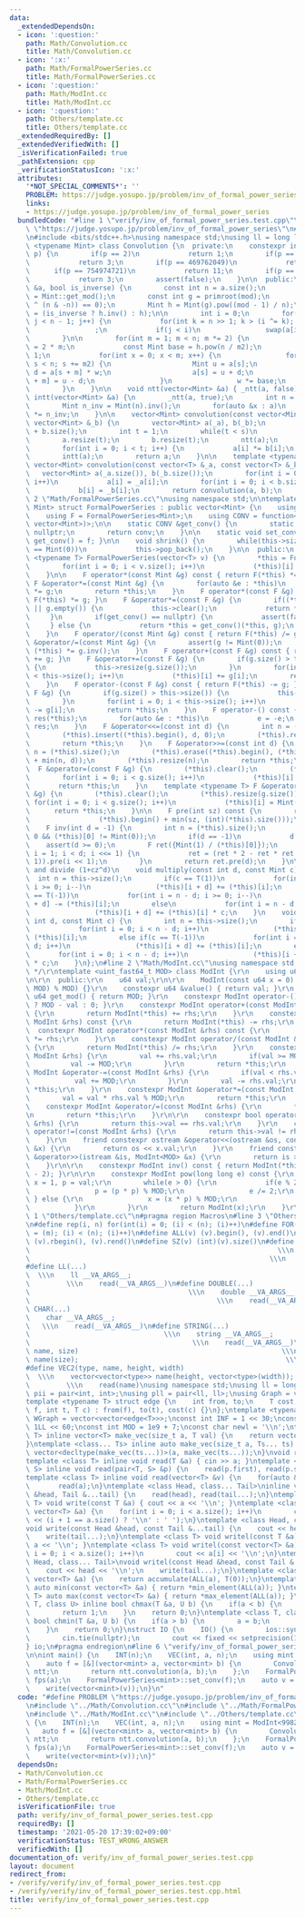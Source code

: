 ```yaml
---
data:
  _extendedDependsOn:
  - icon: ':question:'
    path: Math/Convolution.cc
    title: Math/Convolution.cc
  - icon: ':x:'
    path: Math/FormalPowerSeries.cc
    title: Math/FormalPowerSeries.cc
  - icon: ':question:'
    path: Math/ModInt.cc
    title: Math/ModInt.cc
  - icon: ':question:'
    path: Others/template.cc
    title: Others/template.cc
  _extendedRequiredBy: []
  _extendedVerifiedWith: []
  _isVerificationFailed: true
  _pathExtension: cpp
  _verificationStatusIcon: ':x:'
  attributes:
    '*NOT_SPECIAL_COMMENTS*': ''
    PROBLEM: https://judge.yosupo.jp/problem/inv_of_formal_power_series
    links:
    - https://judge.yosupo.jp/problem/inv_of_formal_power_series
  bundledCode: "#line 1 \"verify/inv_of_formal_power_series.test.cpp\"\n#define PROBLEM\
    \ \"https://judge.yosupo.jp/problem/inv_of_formal_power_series\"\n#line 1 \"Math/Convolution.cc\"\
    \n#include <bits/stdc++.h>\nusing namespace std;\nusing ll = long long;\n\ntemplate\
    \ <typename Mint> class Convolution {\n  private:\n    constexpr int primroot(int\
    \ p) {\n        if(p == 2)\n            return 1;\n        if(p == 167772161)\n\
    \            return 3;\n        if(p == 469762049)\n            return 3;\n  \
    \      if(p == 754974721)\n            return 11;\n        if(p == 998244353)\n\
    \            return 3;\n        assert(false);\n    }\n\n  public:\n    void _ntt(vector<Mint>\
    \ &a, bool is_inverse) {\n        const int n = a.size();\n        const int mod\
    \ = Mint::get_mod();\n        const int g = primroot(mod);\n        assert((n\
    \ ^ (n & -n)) == 0);\n        Mint h = Mint(g).pow((mod - 1) / n);\n        h\
    \ = (is_inverse ? h.inv() : h);\n\n        int i = 0;\n        for(int j = 1;\
    \ j < n - 1; j++) {\n            for(int k = n >> 1; k > (i ^= k); k >>= 1)\n\
    \                ;\n            if(j < i)\n                swap(a[i], a[j]);\n\
    \        }\n\n        for(int m = 1; m < n; m *= 2) {\n            const int m2\
    \ = 2 * m;\n            const Mint base = h.pow(n / m2);\n            Mint w =\
    \ 1;\n            for(int x = 0; x < m; x++) {\n                for(int s = x;\
    \ s < n; s += m2) {\n                    Mint u = a[s];\n                    Mint\
    \ d = a[s + m] * w;\n                    a[s] = u + d;\n                    a[s\
    \ + m] = u - d;\n                }\n                w *= base;\n            }\n\
    \        }\n    }\n\n    void ntt(vector<Mint> &a) { _ntt(a, false); }\n    void\
    \ intt(vector<Mint> &a) {\n        _ntt(a, true);\n        int n = a.size();\n\
    \        Mint n_inv = Mint(n).inv();\n        for(auto &x : a)\n            x\
    \ *= n_inv;\n    }\n\n    vector<Mint> convolution(const vector<Mint> &_a, const\
    \ vector<Mint> &_b) {\n        vector<Mint> a(_a), b(_b);\n        int s = a.size()\
    \ + b.size();\n        int t = 1;\n        while(t < s)\n            t *= 2;\n\
    \        a.resize(t);\n        b.resize(t);\n        ntt(a);\n        ntt(b);\n\
    \        for(int i = 0; i < t; i++) {\n            a[i] *= b[i];\n        }\n\
    \        intt(a);\n        return a;\n    }\n\n    template <typename T>\n   \
    \ vector<Mint> convolution(const vector<T> &_a, const vector<T> &_b) {\n     \
    \   vector<Mint> a(_a.size()), b(_b.size());\n        for(int i = 0; i < a.size();\
    \ i++)\n            a[i] = _a[i];\n        for(int i = 0; i < b.size(); i++)\n\
    \            b[i] = _b[i];\n        return convolution(a, b);\n    }\n};\n#line\
    \ 2 \"Math/FormalPowerSeries.cc\"\nusing namespace std;\n\ntemplate <typename\
    \ Mint> struct FormalPowerSeries : public vector<Mint> {\n    using vector<Mint>::vector;\n\
    \    using F = FormalPowerSeries<Mint>;\n    using CONV = function<vector<Mint>(vector<Mint>,\
    \ vector<Mint>)>;\n\n    static CONV &get_conv() {\n        static CONV conv =\
    \ nullptr;\n        return conv;\n    }\n\n    static void set_conv(CONV f) {\
    \ get_conv() = f; }\n\n    void shrink() {\n        while(this->size() && this->back()\
    \ == Mint(0))\n            this->pop_back();\n    }\n\n  public:\n    template\
    \ <typename T> FormalPowerSeries(vector<T> v) {\n        *this = FormalPowerSeries(v.size());\n\
    \        for(int i = 0; i < v.size(); i++)\n            (*this)[i] = Mint(v[i]);\n\
    \    }\n\n    F operator*(const Mint &g) const { return F(*this) *= g; }\n   \
    \ F &operator*=(const Mint &g) {\n        for(auto &e : *this)\n            e\
    \ *= g;\n        return *this;\n    }\n    F operator*(const F &g) const { return\
    \ F(*this) *= g; }\n    F &operator*=(const F &g) {\n        if((*this).empty()\
    \ || g.empty()) {\n            this->clear();\n            return *this;\n   \
    \     }\n        if(get_conv() == nullptr) {\n            assert(false);\n   \
    \     } else {\n            return *this = get_conv()(*this, g);\n        }\n\
    \    }\n    F operator/(const Mint &g) const { return F(*this) /= g; }\n    F\
    \ &operator/=(const Mint &g) {\n        assert(g != Mint(0));\n        return\
    \ (*this) *= g.inv();\n    }\n    F operator+(const F &g) const { return F(*this)\
    \ += g; }\n    F &operator+=(const F &g) {\n        if(g.size() > this->size())\
    \ {\n            this->resize(g.size());\n        }\n        for(int i = 0; i\
    \ < this->size(); i++)\n            (*this)[i] += g[i];\n        return *this;\n\
    \    }\n    F operator-(const F &g) const { return F(*this) -= g; }\n    F &operator-=(const\
    \ F &g) {\n        if(g.size() > this->size()) {\n            this->resize(g.size());\n\
    \        }\n        for(int i = 0; i < this->size(); i++)\n            (*this)[i]\
    \ -= g[i];\n        return *this;\n    }\n    F operator-() const {\n        F\
    \ res(*this);\n        for(auto &e : *this)\n            e = -e;\n        return\
    \ res;\n    }\n    F &operator<<=(const int d) {\n        int n = (*this).size();\n\
    \        (*this).insert((*this).begin(), d, 0);\n        (*this).resize(n);\n\
    \        return *this;\n    }\n    F &operator>>=(const int d) {\n        int\
    \ n = (*this).size();\n        (*this).erase((*this).begin(), (*this).begin()\
    \ + min(n, d));\n        (*this).resize(n);\n        return *this;\n    }\n  \
    \  F &operator=(const F &g) {\n        (*this).clear();\n        (*this).resize(g.size());\n\
    \        for(int i = 0; i < g.size(); i++)\n            (*this)[i] = g[i];\n \
    \       return *this;\n    }\n    template <typename T> F &operator=(const vector<T>\
    \ &g) {\n        (*this).clear();\n        (*this).resize(g.size());\n       \
    \ for(int i = 0; i < g.size(); i++)\n            (*this)[i] = Mint(g[i]);\n  \
    \      return *this;\n    }\n\n    F pre(int sz) const {\n        return F((*this).begin(),\n\
    \                 (*this).begin() + min(sz, (int)(*this).size()));\n    }\n\n\
    \    F inv(int d = -1) {\n        int n = (*this).size();\n        assert(n !=\
    \ 0 && (*this)[0] != Mint(0));\n        if(d == -1)\n            d = n;\n    \
    \    assert(d >= 0);\n        F ret({Mint(1) / (*this)[0]});\n        for(int\
    \ i = 1; i < d; i <<= 1) {\n            ret = (ret * 2 - ret * ret * pre(i <<\
    \ 1)).pre(i << 1);\n        }\n        return ret.pre(d);\n    }\n\n    // multiply\
    \ and divide (1+cz^d)\n    void multiply(const int d, const Mint c) {\n      \
    \  int n = this->size();\n        if(c == T(1))\n            for(int i = n - d;\
    \ i >= 0; i--)\n                (*this)[i + d] += (*this)[i];\n        else if(c\
    \ == T(-1))\n            for(int i = n - d; i >= 0; i--)\n                (*this)[i\
    \ + d] -= (*this)[i];\n        else\n            for(int i = n - d; i >= 0; i--)\n\
    \                (*this)[i + d] += (*this)[i] * c;\n    }\n    void divide(const\
    \ int d, const Mint c) {\n        int n = this->size();\n        if(c == T(1))\n\
    \            for(int i = 0; i < n - d; i++)\n                (*this)[i + d] -=\
    \ (*this)[i];\n        else if(c == T(-1))\n            for(int i = 0; i < n -\
    \ d; i++)\n                (*this)[i + d] += (*this)[i];\n        else\n     \
    \       for(int i = 0; i < n - d; i++)\n                (*this)[i + d] -= (*this)[i]\
    \ * c;\n    }\n};\n#line 2 \"Math/ModInt.cc\"\nusing namespace std;\r\n/* ModInt\
    \ */\r\ntemplate <uint_fast64_t MOD> class ModInt {\r\n    using u64 = uint_fast64_t;\r\
    \n\r\n  public:\r\n    u64 val;\r\n\r\n    ModInt(const u64 x = 0) : val((x +\
    \ MOD) % MOD) {}\r\n    constexpr u64 &value() { return val; }\r\n    static const\
    \ u64 get_mod() { return MOD; }\r\n    constexpr ModInt operator-() { return val\
    \ ? MOD - val : 0; }\r\n    constexpr ModInt operator+(const ModInt &rhs) const\
    \ {\r\n        return ModInt(*this) += rhs;\r\n    }\r\n    constexpr ModInt operator-(const\
    \ ModInt &rhs) const {\r\n        return ModInt(*this) -= rhs;\r\n    }\r\n  \
    \  constexpr ModInt operator*(const ModInt &rhs) const {\r\n        return ModInt(*this)\
    \ *= rhs;\r\n    }\r\n    constexpr ModInt operator/(const ModInt &rhs) const\
    \ {\r\n        return ModInt(*this) /= rhs;\r\n    }\r\n    constexpr ModInt &operator+=(const\
    \ ModInt &rhs) {\r\n        val += rhs.val;\r\n        if(val >= MOD) {\r\n  \
    \          val -= MOD;\r\n        }\r\n        return *this;\r\n    }\r\n    constexpr\
    \ ModInt &operator-=(const ModInt &rhs) {\r\n        if(val < rhs.val) {\r\n \
    \           val += MOD;\r\n        }\r\n        val -= rhs.val;\r\n        return\
    \ *this;\r\n    }\r\n    constexpr ModInt &operator*=(const ModInt &rhs) {\r\n\
    \        val = val * rhs.val % MOD;\r\n        return *this;\r\n    }\r\n\r\n\
    \    constexpr ModInt &operator/=(const ModInt &rhs) {\r\n        *this *= rhs.inv();\r\
    \n        return *this;\r\n    }\r\n\r\n    constexpr bool operator==(const ModInt\
    \ &rhs) {\r\n        return this->val == rhs.val;\r\n    }\r\n    constexpr bool\
    \ operator!=(const ModInt &rhs) {\r\n        return this->val != rhs.val;\r\n\
    \    }\r\n    friend constexpr ostream &operator<<(ostream &os, const ModInt<MOD>\
    \ &x) {\r\n        return os << x.val;\r\n    }\r\n    friend constexpr istream\
    \ &operator>>(istream &is, ModInt<MOD> &x) {\r\n        return is >> x.val;\r\n\
    \    }\r\n\r\n    constexpr ModInt inv() const { return ModInt(*this).pow(MOD\
    \ - 2); }\r\n\r\n    constexpr ModInt pow(long long e) const {\r\n        u64\
    \ x = 1, p = val;\r\n        while(e > 0) {\r\n            if(e % 2 == 0) {\r\n\
    \                p = (p * p) % MOD;\r\n                e /= 2;\r\n           \
    \ } else {\r\n                x = (x * p) % MOD;\r\n                e--;\r\n \
    \           }\r\n        }\r\n        return ModInt(x);\r\n    }\r\n};\n#line\
    \ 1 \"Others/template.cc\"\n#pragma region Macros\n#line 3 \"Others/template.cc\"\
    \n#define rep(i, n) for(int(i) = 0; (i) < (n); (i)++)\n#define FOR(i, m, n) for(int(i)\
    \ = (m); (i) < (n); (i)++)\n#define ALL(v) (v).begin(), (v).end()\n#define LLA(v)\
    \ (v).rbegin(), (v).rend()\n#define SZ(v) (int)(v).size()\n#define INT(...)  \
    \                                                             \\\n    int __VA_ARGS__;\
    \                                                           \\\n    read(__VA_ARGS__)\n\
    #define LL(...)                                                              \
    \  \\\n    ll __VA_ARGS__;                                                   \
    \         \\\n    read(__VA_ARGS__)\n#define DOUBLE(...)                     \
    \                                       \\\n    double __VA_ARGS__;          \
    \                                              \\\n    read(__VA_ARGS__)\n#define\
    \ CHAR(...)                                                              \\\n\
    \    char __VA_ARGS__;                                                       \
    \   \\\n    read(__VA_ARGS__)\n#define STRING(...)                           \
    \                                 \\\n    string __VA_ARGS__;                \
    \                                        \\\n    read(__VA_ARGS__)\n#define VEC(type,\
    \ name, size)                                                  \\\n    vector<type>\
    \ name(size);                                                   \\\n    read(name)\n\
    #define VEC2(type, name, height, width)                                      \
    \  \\\n    vector<vector<type>> name(height, vector<type>(width));           \
    \         \\\n    read(name)\nusing namespace std;\nusing ll = long long;\nusing\
    \ pii = pair<int, int>;\nusing pll = pair<ll, ll>;\nusing Graph = vector<vector<int>>;\n\
    template <typename T> struct edge {\n    int from, to;\n    T cost;\n    edge(int\
    \ f, int t, T c) : from(f), to(t), cost(c) {}\n};\ntemplate <typename T> using\
    \ WGraph = vector<vector<edge<T>>>;\nconst int INF = 1 << 30;\nconst ll LINF =\
    \ 1LL << 60;\nconst int MOD = 1e9 + 7;\nconst char newl = '\\n';\ntemplate <class\
    \ T> inline vector<T> make_vec(size_t a, T val) {\n    return vector<T>(a, val);\n\
    }\ntemplate <class... Ts> inline auto make_vec(size_t a, Ts... ts) {\n    return\
    \ vector<decltype(make_vec(ts...))>(a, make_vec(ts...));\n}\nvoid read() {}\n\
    template <class T> inline void read(T &a) { cin >> a; }\ntemplate <class T, class\
    \ S> inline void read(pair<T, S> &p) {\n    read(p.first), read(p.second);\n}\n\
    template <class T> inline void read(vector<T> &v) {\n    for(auto &&a : v)\n \
    \       read(a);\n}\ntemplate <class Head, class... Tail>\ninline void read(Head\
    \ &head, Tail &...tail) {\n    read(head), read(tail...);\n}\ntemplate <class\
    \ T> void write(const T &a) { cout << a << '\\n'; }\ntemplate <class T> void write(const\
    \ vector<T> &a) {\n    for(int i = 0; i < a.size(); i++)\n        cout << a[i]\
    \ << (i + 1 == a.size() ? '\\n' : ' ');\n}\ntemplate <class Head, class... Tail>\n\
    void write(const Head &head, const Tail &...tail) {\n    cout << head << ' ';\n\
    \    write(tail...);\n}\ntemplate <class T> void writel(const T &a) { cout <<\
    \ a << '\\n'; }\ntemplate <class T> void writel(const vector<T> &a) {\n    for(int\
    \ i = 0; i < a.size(); i++)\n        cout << a[i] << '\\n';\n}\ntemplate <class\
    \ Head, class... Tail>\nvoid writel(const Head &head, const Tail &...tail) {\n\
    \    cout << head << '\\n';\n    write(tail...);\n}\ntemplate <class T> auto sum(const\
    \ vector<T> &a) {\n    return accumulate(ALL(a), T(0));\n}\ntemplate <class T>\
    \ auto min(const vector<T> &a) { return *min_element(ALL(a)); }\ntemplate <class\
    \ T> auto max(const vector<T> &a) { return *max_element(ALL(a)); }\ntemplate <class\
    \ T, class U> inline bool chmax(T &a, U b) {\n    if(a < b) {\n        a = b;\n\
    \        return 1;\n    }\n    return 0;\n}\ntemplate <class T, class U> inline\
    \ bool chmin(T &a, U b) {\n    if(a > b) {\n        a = b;\n        return 1;\n\
    \    }\n    return 0;\n}\nstruct IO {\n    IO() {\n        ios::sync_with_stdio(false);\n\
    \        cin.tie(nullptr);\n        cout << fixed << setprecision(10);\n    }\n\
    } io;\n#pragma endregion\n#line 6 \"verify/inv_of_formal_power_series.test.cpp\"\
    \n\nint main() {\n    INT(n);\n    VEC(int, a, n);\n    using mint = ModInt<998244353>;\n\
    \    auto f = [&](vector<mint> a, vector<mint> b) {\n        Convolution<mint>\
    \ ntt;\n        return ntt.convolution(a, b);\n    };\n    FormalPowerSeries<mint>\
    \ fps(a);\n    FormalPowerSeries<mint>::set_conv(f);\n    auto v = fps.inv();\n\
    \    write(vector<mint>(v));\n}\n"
  code: "#define PROBLEM \"https://judge.yosupo.jp/problem/inv_of_formal_power_series\"\
    \n#include \"../Math/Convolution.cc\"\n#include \"../Math/FormalPowerSeries.cc\"\
    \n#include \"../Math/ModInt.cc\"\n#include \"../Others/template.cc\"\n\nint main()\
    \ {\n    INT(n);\n    VEC(int, a, n);\n    using mint = ModInt<998244353>;\n \
    \   auto f = [&](vector<mint> a, vector<mint> b) {\n        Convolution<mint>\
    \ ntt;\n        return ntt.convolution(a, b);\n    };\n    FormalPowerSeries<mint>\
    \ fps(a);\n    FormalPowerSeries<mint>::set_conv(f);\n    auto v = fps.inv();\n\
    \    write(vector<mint>(v));\n}"
  dependsOn:
  - Math/Convolution.cc
  - Math/FormalPowerSeries.cc
  - Math/ModInt.cc
  - Others/template.cc
  isVerificationFile: true
  path: verify/inv_of_formal_power_series.test.cpp
  requiredBy: []
  timestamp: '2021-05-20 17:39:02+09:00'
  verificationStatus: TEST_WRONG_ANSWER
  verifiedWith: []
documentation_of: verify/inv_of_formal_power_series.test.cpp
layout: document
redirect_from:
- /verify/verify/inv_of_formal_power_series.test.cpp
- /verify/verify/inv_of_formal_power_series.test.cpp.html
title: verify/inv_of_formal_power_series.test.cpp
---
```


